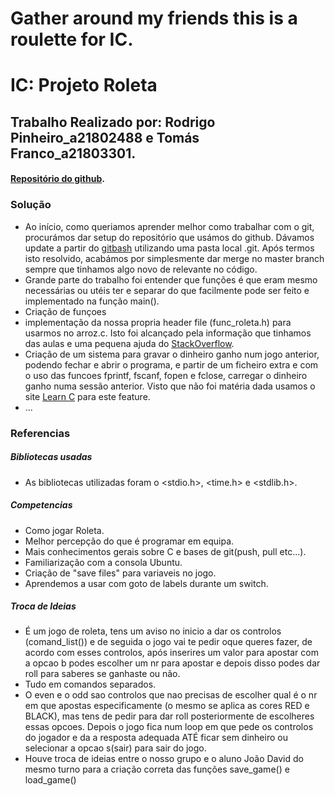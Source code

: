 ﻿# Gather around my friends this is a roulette for IC.


# **IC: Projeto Roleta**
## Trabalho Realizado por: Rodrigo Pinheiro_a21802488 e Tomás Franco_a21803301.
#### [Repositório do github](https://github.com/RodrigoPrinheiro/IC_Roleta).
### Solução
  + Ao início, como queriamos aprender melhor como trabalhar com o git, procurámos dar setup do repositório que usámos do github. Dávamos update a partir do [gitbash](https://help.github.com/articles/adding-an-existing-project-to-github-using-the-command-line/) utilizando uma pasta local .git. Após termos isto resolvido, acabámos por simplesmente dar merge no master branch sempre que tinhamos algo novo de relevante no código.
  + Grande parte do trabalho foi entender que funções é que eram mesmo necessárias ou utéis ter e separar do que facilmente pode ser feito e implementado na função main().
  + Criação de funçoes
  + implementação da nossa propria header file (func_roleta.h) para usarmos no arroz.c. Isto foi alcançado pela informação que tinhamos das aulas e uma pequena ajuda do [StackOverflow](https://stackoverflow.com/questions/7109964/creating-your-own-header-file-in-c).
  + Criação de um sistema para gravar o dinheiro ganho num jogo anterior, podendo fechar e abrir o programa, e partir de um ficheiro extra e com o uso das funcoes fprintf, fscanf, fopen e fclose, carregar o dinheiro ganho numa sessão anterior. Visto que não foi matéria dada usamos o site [Learn C](https://www.programiz.com/c-programming/c-file-input-output) para este feature.
  + ...

### Referencias
##### Bibliotecas usadas
+ As bibliotecas utilizadas foram o <stdio.h>, <time.h> e <stdlib.h>.
##### Competencias
+ Como jogar Roleta.
+ Melhor percepção do que é programar em equipa.
+ Mais conhecimentos gerais sobre C e bases de git(push, pull etc...).
+ Familiarização com a consola Ubuntu.
+ Criação de "save files" para variaveis no jogo.
+ Aprendemos a usar com goto de labels durante um switch.

##### Troca de Ideias
+ É um jogo de roleta, tens um aviso no inicio a dar os controlos (comand_list()) e de seguida o jogo vai te pedir oque queres fazer, de acordo com esses controlos, após inserires um valor para apostar com a opcao b podes escolher um nr para apostar e depois disso podes dar roll para saberes se ganhaste ou não.
+ Tudo em comandos separados.
+ O even e o odd sao controlos que nao precisas de escolher qual é o nr em que apostas especificamente (o mesmo se aplica as cores RED e BLACK), mas tens de pedir para dar roll posteriormente de escolheres essas opcoes.
Depois o jogo fica num loop em que pede os controlos do jogador e da a resposta adequada ATÉ ficar sem dinheiro ou selecionar a opcao s(sair) para sair do jogo.
+ Houve troca de ideias entre o nosso grupo e o aluno João David do mesmo turno para a criação correta das funções save_game() e load_game()
